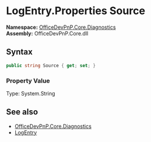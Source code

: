# LogEntry.Properties Source
  

**Namespace:** [OfficeDevPnP.Core.Diagnostics](OfficeDevPnP.Core.Diagnostics.md)  
**Assembly:** OfficeDevPnP.Core.dll  
## Syntax
```C#
public string Source { get; set; }
```

### Property Value
Type: System.String  

## See also
- [OfficeDevPnP.Core.Diagnostics](OfficeDevPnP.Core.Diagnostics.md)
- [LogEntry](OfficeDevPnP.Core.Diagnostics.LogEntry.md) 
